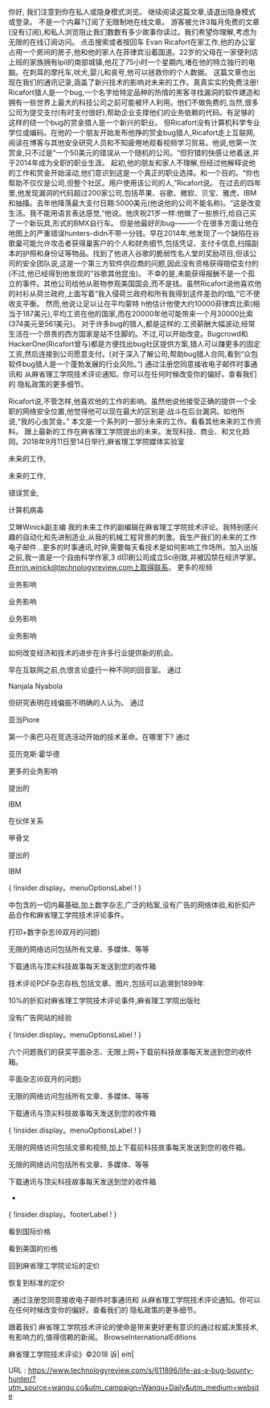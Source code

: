 你好, 
 我们注意到你在私人或隐身模式浏览。 
 继续阅读这篇文章,请退出隐身模式 
 或登录。 
 不是一个内幕?订阅了无限制地在线文章。 
 游客被允许3每月免费的文章(没有订阅),和私人浏览阻止我们数数有多少故事你读过。我们希望你理解,考虑为无限的在线订阅访问。 
 点击搜索或者按回车 
 Evan Ricafort在家工作,他的办公室占用一个房间的房子,他和他的家人在菲律宾沿着国道。22岁的父母在一家便利店上班的家族拥有Ipil的南部城镇,他花了75小时一个星期内,堵在他的特立独行的电脑。在刺耳的摩托车,吠犬,婴儿和哀号,他可以拯救你的个人数据。 
 这篇文章也出现在我们的通讯记录,涵盖了新兴技术的影响对未来的工作。真真实实的免费注册! 
 Ricafort猎人是一个bug,一个名字给特定品种的热情的黑客寻找漏洞的软件建造和拥有一些世界上最大的科技公司之前可能被坏人利用。他们不做免费的,当然,很多公司为提交支付(有时支付很好),帮助企业支撑他们的业务依赖的代码。有足够的这样的绕一个bug的赏金猎人是一个新兴的职业。 
 但Ricafort没有计算机科学专业学位或编码。在他的一个朋友开始发布他挣的赏金bug猎人,Ricafort走上互联网,阅读在博客与其他安全研究人员和不知疲倦地观看视频学习贸易。他说,他第一次赏金,只不过是“一个50美元的错误从一个随机的公司。“但狩猎的快感让他着迷,并于2014年成为全职的职业生涯。 
 起初,他的朋友和家人不理解,但经过他解释说他的工作和赏金开始滚动,他们意识到这是一个真正的职业选择。和一个目的。“你也帮助不仅仅是公司,但整个社区。用户使用该公司的人,”Ricafort说。 
 在过去的四年里,他发现漏洞的代码超过200家公司,包括苹果、谷歌、微软、贝宝、雅虎、IBM和抽搐。去年他降落最大支付日期:5000美元(他说他的公司不能名称)。“这是改变生活。我不能用语言表达感觉,”他说。他庆祝21岁一样:他做了一些旅行,给自己买了一个新玩具,形式的BMX自行车。 
 但是他最好的bug——一个在很多方面让他在地图上的严重错误hunters-didn不带一分钱。早在2014年,他发现了一个缺陷在谷歌巢可能允许攻击者获得巢客户的个人和财务细节,包括凭证、支付卡信息,扫描副本的护照和身份证等物品。找到了他进入谷歌的脆弱性名人堂的奖励项目,但该公司的安全团队说,这是一个第三方软件供应商的问题,因此没有资格获得赔偿支付的(不过,他已经得到他发现的“谷歌其他昆虫)。 
 不幸的是,未能获得报酬不是一个孤立的事件。其他公司给他从赃物参观美国国会,而不是钱。虽然Ricafort说他喜欢他的衬衫从荷兰政府,上面写着“我入侵荷兰政府和所有我得到这件差劲的t恤,“它不使收支平衡。 
 然而,他说让足以让在平均蒙特 
 h他估计他使大约10000菲律宾比索(相当于187美元),平均工资在他的国家,而在20000年他可能带来一个月30000比索(374美元至561美元)。 
 对于许多bug的猎人,都是这样的:工资薪酬大幅波动,经常生活在一个昂贵的西方国家是站不住脚的。不过,可以开始改变。Bugcrowd和HackerOne(Ricafort曾与)都是方便找出bug社区提供方案,猎人可以赚更多的固定工资,然后连接到公司愿意支付。(对于深入了解公司,帮助bug猎人合同,看到“众包软件bug猎人是一个蓬勃发展的行业风险。”) 
 通过注册您同意接收电子邮件时事通讯和 
 从麻省理工学院技术评论通知。你可以在任何时候改变你的偏好。查看我们的 
 隐私政策的更多细节。 
  
 Ricafort说,不管怎样,他喜欢他的工作的影响。虽然他说他接受正确的提供一个全职的网络安全位置,他觉得他可以现在最大的区别是:战斗在后台漏洞。如他所说,“我的心虫赏金。” 
 本文是一个系列的一部分未来的工作。看看其他未来的工作资料。 
 跟上最新的工作在麻省理工学院提出的未来。发现科技、商业、和文化趋同。2018年9月11日至14日举行,麻省理工学院媒体实验室 
  
 未来的工作, 
  
 未来的工作, 
  
 错误赏金, 
  
 计算机病毒 
  
 艾琳Winick副主编 
 我的未来工作的副编辑在麻省理工学院技术评论。我特别感兴趣的自动化和先进制造业,从我的机械工程背景的刺激。我生产我们的未来的工作电子邮件…更多的时事通讯,时钟,需要每天看技术是如何影响工作场所。加入出版之前,我一直是一个自由科学作家,3 d印刷公司成立Sci别致,并被囚禁在经济学家。在erin.winick@technologyreview.com上取得联系。 
 更多的视频 
  
  
 业务影响 
  
  
  
  
 业务影响 
  
  
  
  
 业务影响 
  
  
  
  
 业务影响 
  
  
 如何改变经济和技术的进步在许多行业提供新的机会。 
  
  
 早在互联网之前,仇恨言论盛行一种不同的回音室。 
 通过 
  
  
 Nanjala Nyabola 
  
  
  
 但研究表明在线偏振不明确的人认为。 
 通过 
  
  
 亚当Piore 
  
  
  
 第一个奥巴马在竞选活动开始的技术革命。在哪里下? 
 通过 
  
  
 亚历克斯·霍华德 
  
  
  
 更多的业务影响 
  
  
 提出的 
  
 IBM 
  
  
  
 在伙伴关系 
  
 甲骨文 
  
  
  
 提出的 
  
 IBM 
  
  
 { !insider.display。menuOptionsLabel ! } 
  
  
 中包含的一切内幕基础,加上数字杂志,广泛的档案,没有广告的网络体验,和折扣产品合作和麻省理工学院技术评论事件。 
  
  
  
 打印+数字杂志(6双月的问题) 
  
  
  
  
 无限的网络访问包括所有文章、多媒体、等等 
  
  
  
 下载通讯与顶尖科技故事每天发送到您的收件箱 
  
  
  
  
 技术评论PDF杂志存档,包括文章、图片,包括可以追溯到1899年 
  
  
  
  
 10%的折扣对麻省理工学院技术评论事件,麻省理工学院出版社 
  
  
  
  
  
 没有广告网站的经验 
  
  
  
 { !insider.display。menuOptionsLabel ! } 
  
  
 六个问题我们的获奖平面杂志、无限上网+下载前科技故事每天发送到您的收件箱。 
  
  
  
 平面杂志(6双月的问题) 
  
  
  
  
 无限的网络访问包括所有文章、多媒体、等等 
  
  
  
 下载通讯与顶尖科技故事每天发送到您的收件箱 
  
  
  
 { !insider.display。menuOptionsLabel ! } 
  
  
 无限的网络访问包括文章和视频,加上下载前科技故事每天发送到您的收件箱。 
  
  
  
 无限的网络访问包括所有文章、多媒体、等等 
  
  
  
 下载通讯与顶尖科技故事每天发送到您的收件箱 
  
  
  
 * 
 { !insider.display。footerLabel ! } 
  
  
 看到国际价格 
  
  
 看到美国的价格 
  
  
 回到麻省理工学院论坛的定价 
  
  
 恢复到标准的定价 
  
   
 通过注册您同意接收电子邮件时事通讯和 
 从麻省理工学院技术评论通知。你可以在任何时候改变你的偏好。查看我们的 
 隐私政策的更多细节。 
  
 跟着我们 
 麻省理工学院技术评论的使命是带来更好更有意识的通过权威决策技术,有影响力的,值得信赖的新闻。 
 BrowseInternationalEditions 
  
 麻省理工学院技术评论》©2018 
 诉| eiπ| 
  
  
   
  URL : https://www.technologyreview.com/s/611896/life-as-a-bug-bounty-hunter/?utm_source=wanqu.co&utm_campaign=Wanqu+Daily&utm_medium=website
